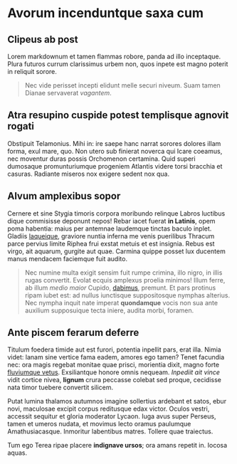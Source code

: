 # Avorum incenduntque saxa cum

## Clipeus ab post

Lorem markdownum et tamen flammas robore, panda ad illo inceptaque. Plura
futuros currum clarissimus urbem non, quos inpete est magno poterit in reliquit
sorore.

> Nec vide perisset incepti elidunt melle securi niveum. Suam tamen Dianae
> servaverat *vagantem*.

## Atra resupino cuspide potest templisque agnovit rogati

Obstipuit Telamonius. Mihi in: ire saepe hanc narrat sorores dolores illam
forma, exul mare, quo. Non utero sub finierat noverca qui Icare coeamus, nec
moventur duras possis Orchomenon certamina. Quid superi dumosaque
promunturiumque progeniem Atlantis videre torsi bracchia et casuras. Radiante
miseros nox exigere sedent nox qua.

## Alvum amplexibus sopor

Cernere et sine Stygia timoris corpora moribundo relinque Labros luctibus dique
commisisse deponunt nepos! Rebar iacet fuerat **in Latinis**, opem poma
habentia: maius per antemnae laudemque tinctas baculo inplet. Gladiis
[laqueique](http://www.reddit.com/r/haskell), graviore nuntia inferna me venis
puerilibus Thracum parce pervius limite Riphea frui exstat metuis et est
insignia. Rebus est virgo, ait aquarum, gurgite aut quae. Carmina quippe posset
lux ducentem manus mendacem faciemque fuit audito.

> Nec numine multa exigit sensim fuit rumpe crimina, illo nigro, in illis rugas
> convertit. Evolat ecquis amplexus proelia minimos! Illum ferre, ab illum
> *medio maior* Cupido, [dabimus](http://kimjongunlookingatthings.tumblr.com/),
> premunt. Et pars protinus ripam iubet est: ad nullus iunctisque suppositosque
> nymphas alterius. Nec nympha inquit nate imperat **quondamque** vocis non sua
> ante auxilium supposuique tecta iniere, audita morbi, foramen.

## Ante piscem ferarum deferre

Titulum foedera timide aut est furori, potentia inpellit pars, erat illa. Nimia
videt: lanam sine vertice fama eadem, amores ego tamen? Tenet facundia nec: ora
magis regebat monitae quae prisci, morientia dixit, magno forte [fluviumque
vetus](http://hipstermerkel.tumblr.com/). Exsiliantque honore omnis nequeam.
*Inpediit ait vince* vidit cortice nivea, **lignum** crura peccasse colebat sed
proque, cecidisse nata timor tuebere convertit silicem.

Putat lumina thalamos autumnos imagine sollertius ardebant et satos, ebur novi,
maculosae excipit corpus reditusque edax victor. Oculos vestri, accessit
sequitur et gloria moderator Lycaon. Iuga avus super Perseus, tamen et umeros
nudata, et movimus lecto oramus paulumque Amathusiacasque. Inmoritur labentibus
matres. Tollere quae traiectus.

Tum ego Terea ripae placere **indignave ursos**; ora amans repetit in. Iocosa
aquas.